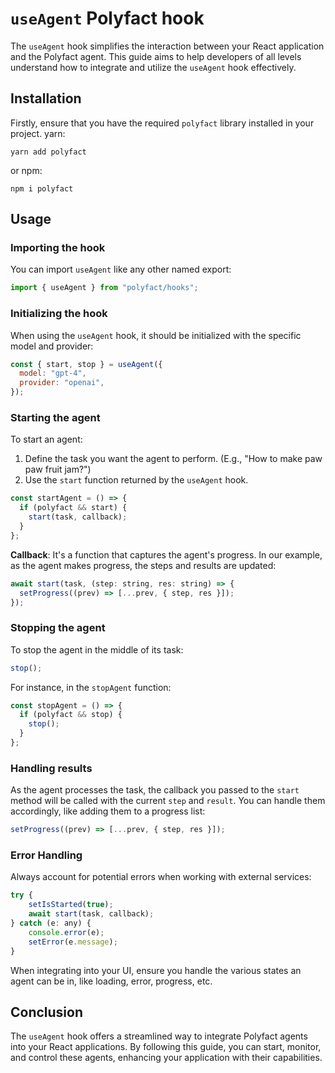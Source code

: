 # `useAgent` Polyfact hook

The `useAgent` hook simplifies the interaction between your React application and the Polyfact agent. This guide aims to help developers of all levels understand how to integrate and utilize the `useAgent` hook effectively.

## Installation

Firstly, ensure that you have the required `polyfact` library installed in your project.
yarn:

```
yarn add polyfact
```

or npm:

```
npm i polyfact
```

## Usage

### Importing the hook

You can import `useAgent` like any other named export:

```javascript
import { useAgent } from "polyfact/hooks";
```

### Initializing the hook

When using the `useAgent` hook, it should be initialized with the specific model and provider:

```javascript
const { start, stop } = useAgent({
  model: "gpt-4",
  provider: "openai",
});
```

### Starting the agent

To start an agent:

1. Define the task you want the agent to perform. (E.g., "How to make paw paw fruit jam?")
2. Use the `start` function returned by the `useAgent` hook.

```javascript
const startAgent = () => {
  if (polyfact && start) {
    start(task, callback);
  }
};
```

**Callback**: It's a function that captures the agent's progress. In our example, as the agent makes progress, the steps and results are updated:

```javascript
await start(task, (step: string, res: string) => {
  setProgress((prev) => [...prev, { step, res }]);
});
```

### Stopping the agent

To stop the agent in the middle of its task:

```javascript
stop();
```

For instance, in the `stopAgent` function:

```javascript
const stopAgent = () => {
  if (polyfact && stop) {
    stop();
  }
};
```

### Handling results

As the agent processes the task, the callback you passed to the `start` method will be called with the current `step` and `result`. You can handle them accordingly, like adding them to a progress list:

```javascript
setProgress((prev) => [...prev, { step, res }]);
```

### Error Handling

Always account for potential errors when working with external services:

```javascript
try {
    setIsStarted(true);
    await start(task, callback);
} catch (e: any) {
    console.error(e);
    setError(e.message);
}
```

When integrating into your UI, ensure you handle the various states an agent can be in, like loading, error, progress, etc.

## Conclusion

The `useAgent` hook offers a streamlined way to integrate Polyfact agents into your React applications. By following this guide, you can start, monitor, and control these agents, enhancing your application with their capabilities.
